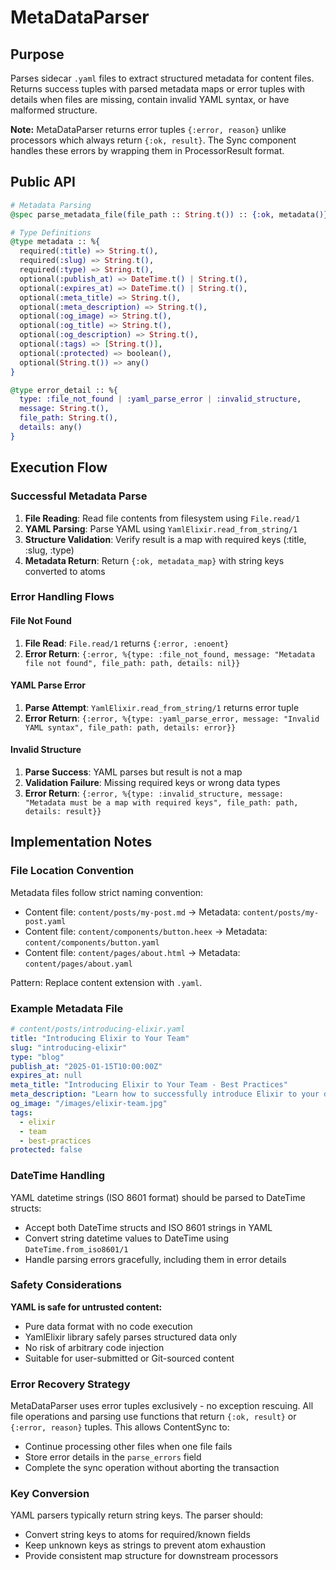 # MetaDataParser

## Purpose

Parses sidecar `.yaml` files to extract structured metadata for content files. Returns success tuples with parsed metadata maps or error tuples with details when files are missing, contain invalid YAML syntax, or have malformed structure.

**Note:** MetaDataParser returns error tuples `{:error, reason}` unlike processors which always return `{:ok, result}`. The Sync component handles these errors by wrapping them in ProcessorResult format.

## Public API

```elixir
# Metadata Parsing
@spec parse_metadata_file(file_path :: String.t()) :: {:ok, metadata()} | {:error, error_detail()}

# Type Definitions
@type metadata :: %{
  required(:title) => String.t(),
  required(:slug) => String.t(),
  required(:type) => String.t(),
  optional(:publish_at) => DateTime.t() | String.t(),
  optional(:expires_at) => DateTime.t() | String.t(),
  optional(:meta_title) => String.t(),
  optional(:meta_description) => String.t(),
  optional(:og_image) => String.t(),
  optional(:og_title) => String.t(),
  optional(:og_description) => String.t(),
  optional(:tags) => [String.t()],
  optional(:protected) => boolean(),
  optional(String.t()) => any()
}

@type error_detail :: %{
  type: :file_not_found | :yaml_parse_error | :invalid_structure,
  message: String.t(),
  file_path: String.t(),
  details: any()
}
```

## Execution Flow

### Successful Metadata Parse

1. **File Reading**: Read file contents from filesystem using `File.read/1`
2. **YAML Parsing**: Parse YAML using `YamlElixir.read_from_string/1`
3. **Structure Validation**: Verify result is a map with required keys (:title, :slug, :type)
4. **Metadata Return**: Return `{:ok, metadata_map}` with string keys converted to atoms

### Error Handling Flows

#### File Not Found
1. **File Read**: `File.read/1` returns `{:error, :enoent}`
2. **Error Return**: `{:error, %{type: :file_not_found, message: "Metadata file not found", file_path: path, details: nil}}`

#### YAML Parse Error
1. **Parse Attempt**: `YamlElixir.read_from_string/1` returns error tuple
2. **Error Return**: `{:error, %{type: :yaml_parse_error, message: "Invalid YAML syntax", file_path: path, details: error}}`

#### Invalid Structure
1. **Parse Success**: YAML parses but result is not a map
2. **Validation Failure**: Missing required keys or wrong data types
3. **Error Return**: `{:error, %{type: :invalid_structure, message: "Metadata must be a map with required keys", file_path: path, details: result}}`

## Implementation Notes

### File Location Convention

Metadata files follow strict naming convention:
- Content file: `content/posts/my-post.md` → Metadata: `content/posts/my-post.yaml`
- Content file: `content/components/button.heex` → Metadata: `content/components/button.yaml`
- Content file: `content/pages/about.html` → Metadata: `content/pages/about.yaml`

Pattern: Replace content extension with `.yaml`.

### Example Metadata File

```yaml
# content/posts/introducing-elixir.yaml
title: "Introducing Elixir to Your Team"
slug: "introducing-elixir"
type: "blog"
publish_at: "2025-01-15T10:00:00Z"
expires_at: null
meta_title: "Introducing Elixir to Your Team - Best Practices"
meta_description: "Learn how to successfully introduce Elixir to your development team"
og_image: "/images/elixir-team.jpg"
tags:
  - elixir
  - team
  - best-practices
protected: false
```

### DateTime Handling

YAML datetime strings (ISO 8601 format) should be parsed to DateTime structs:
- Accept both DateTime structs and ISO 8601 strings in YAML
- Convert string datetime values to DateTime using `DateTime.from_iso8601/1`
- Handle parsing errors gracefully, including them in error details

### Safety Considerations

**YAML is safe for untrusted content:**
- Pure data format with no code execution
- YamlElixir library safely parses structured data only
- No risk of arbitrary code injection
- Suitable for user-submitted or Git-sourced content

### Error Recovery Strategy

MetaDataParser uses error tuples exclusively - no exception rescuing. All file operations and parsing use functions that return `{:ok, result}` or `{:error, reason}` tuples. This allows ContentSync to:
- Continue processing other files when one file fails
- Store error details in the `parse_errors` field
- Complete the sync operation without aborting the transaction

### Key Conversion

YAML parsers typically return string keys. The parser should:
- Convert string keys to atoms for required/known fields
- Keep unknown keys as strings to prevent atom exhaustion
- Provide consistent map structure for downstream processors